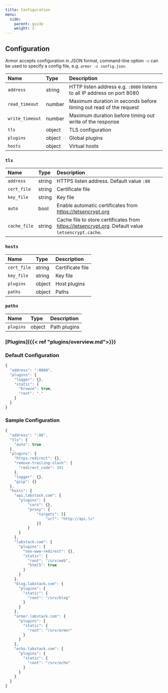 ```yaml
---
title: Configuration
menu:
  side:
    parent: guide
    weight: 2
---
```


## Configuration

Armor accepts configuration in JSON format, command-line option `-c` can be used
to specify a config file, e.g. `armor -c config.json`.

Name | Type | Description
:--- | :--- | :----------
`address` | string | HTTP listen address e.g. `:8080` listens to all IP address on port 8080
`read_timeout` | number | Maximum duration in seconds before timing out read of the request
`write_timeout` | number | Maximum duration before timing out write of the response
`tls` | object | TLS configuration
`plugins` | object | Global plugins
`hosts` | object | Virtual hosts

### `tls`

Name | Type | Description
:--- | :--- | :----------
`address` | string | HTTPS listen address. Default value `:80`
`cert_file` | string | Certificate file
`key_file` | string | Key file
`auto` | bool | Enable automatic certificates from https://letsencrypt.org
`cache_file` | string | Cache file to store certificates from https://letsencrypt.org. Default value `letsencrypt.cache`.

### `hosts`

Name | Type | Description
:--- | :--- | :----------
`cert_file` | string | Certificate file
`key_file` | string | Key file
`plugins` | object | Host plugins
`paths` | object | Paths

### `paths`

Name | Type | Description
:--- | :--- | :----------
`plugins` | object | Path plugins

### [Plugins]({{< ref "plugins/overview.md">}})

### Default Configuration

```js
{
  "address": ":8080",
  "plugins": {
    "logger": {},
    "static": {
      "browse": true,
      "root": "."
    }
  }
}
```

### Sample Configuration

  ```js
  {
    "address": ":80",
    "tls": {
      "auto": true
    },
    "plugins": {
      "https-redirect": {},
      "remove-trailing-slash": {
        "redirect_code": 301
      },
      "logger": {},
      "gzip": {}
    },
    "hosts": {
      "api.labstack.com": {
        "plugins": {
            "cors": {},
            "proxy": {
                "targets": [{
                    "url": "http://api.ls"
                }]
            }
        }
      },
      "labstack.com": {
        "plugins": {
          "non-www-redirect": {},
          "static": {
            "root": "/srv/web",
            "html5": true
          }
        }
      },
      "blog.labstack.com": {
        "plugins": {
          "static": {
            "root": "/srv/blog"
          }
        }
      },
      "armor.labstack.com": {
        "plugins": {
          "static": {
            "root": "/srv/armor"
          }
        }
      },
      "echo.labstack.com": {
        "plugins": {
          "static": {
            "root": "/srv/echo"
          }
        }
      }
    }
  }
  ```
